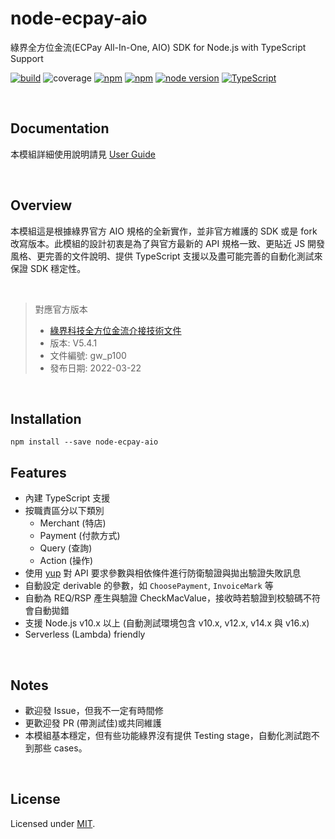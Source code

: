 # node-ecpay-aio

綠界全方位金流(ECPay All-In-One, AIO) SDK for Node.js with TypeScript Support

[![build](https://github.com/simenkid/node-ecpay-aio/actions/workflows/build.yml/badge.svg)](https://github.com/simenkid/node-ecpay-aio/actions/workflows/build.yml)
![coverage](https://img.shields.io/endpoint?url=https://gist.githubusercontent.com/simenkid/6cd8ec3f4115bc7b0fc0cb646da2dd77/raw/aadcd2ad323a5d555eeecd353729a220ed4d9a1e/node-ecpay-aio__heads_main.json?cacheSeconds=10)
[![npm](https://img.shields.io/npm/v/node-ecpay-aio.svg?cacheSeconds=3600)](https://www.npmjs.com/package/node-ecpay-aio)
[![npm](https://img.shields.io/npm/l/node-ecpay-aio.svg?cacheSeconds=3600)](https://github.com/simenkid/node-ecpay-aio/blob/main/LICENSE)
[![node version](https://img.shields.io/node/v/node-ecpay-aio)](https://img.shields.io/node/v/node-ecpay-aio)
[![TypeScript](https://img.shields.io/badge/%3C%2F%3E-TypeScript-%230074c1.svg)](http://www.typescriptlang.org/)

<br />

## Documentation

本模組詳細使用說明請見 [User Guide](https://github.com/simenkid/node-ecpay-aio/wiki/User-Guide)

<br />

## Overview

本模組這是根據綠界官方 AIO 規格的全新實作，並非官方維護的 SDK 或是 fork 改寫版本。此模組的設計初衷是為了與官方最新的 API 規格一致、更貼近 JS 開發風格、更完善的文件說明、提供 TypeScript 支援以及盡可能完善的自動化測試來保證 SDK 穩定性。

<br />

> 對應官方版本
>
> - [綠界科技全方位金流介接技術文件](https://www.ecpay.com.tw/Service/API_Dwnld)
> - 版本: V5.4.1
> - 文件編號: gw_p100
> - 發布日期: 2022-03-22

<br />

## Installation

```
npm install --save node-ecpay-aio
```

## Features

- 內建 TypeScript 支援
- 按職責區分以下類別
  - Merchant (特店)
  - Payment (付款方式)
  - Query (查詢)
  - Action (操作)
- 使用 [yup](https://github.com/jquense/yup) 對 API 要求參數與相依條件進行防衛驗證與拋出驗證失敗訊息
- 自動設定 derivable 的參數，如 `ChoosePayment`, `InvoiceMark` 等
- 自動為 REQ/RSP 產生與驗證 CheckMacValue，接收時若驗證到校驗碼不符會自動拋錯
- 支援 Node.js v10.x 以上 (自動測試環境包含 v10.x, v12.x, v14.x 與 v16.x)
- Serverless (Lambda) friendly

<br />

## Notes

- 歡迎發 Issue，但我不一定有時間修
- 更歡迎發 PR (帶測試佳)或共同維護
- 本模組基本穩定，但有些功能綠界沒有提供 Testing stage，自動化測試跑不到那些 cases。

<br />

## License

Licensed under [MIT](https://github.com/simenkid/node-ecpay-aio/blob/main/LICENSE).
